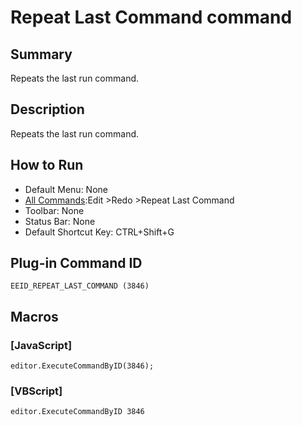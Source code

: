 # Repeat Last Command command

## Summary

Repeats the last run command.

## Description

Repeats the last run command.

## How to Run

- Default Menu: None
- [All Commands](../tools/all_commands):Edit \>Redo \>Repeat Last Command
- Toolbar: None
- Status Bar: None
- Default Shortcut Key: CTRL+Shift+G

## Plug-in Command ID

```
EEID_REPEAT_LAST_COMMAND (3846)```

## Macros

### \[JavaScript\]

```
editor.ExecuteCommandByID(3846);
```

### \[VBScript\]

```
editor.ExecuteCommandByID 3846
```
